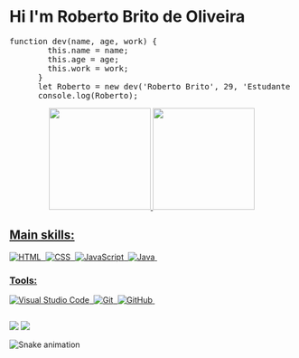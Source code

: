 # Hi I'm Roberto Brito de Oliveira

<pre>
function dev(name, age, work) {
        this.name = name;
        this.age = age;
        this.work = work;
      }
      let Roberto = new dev('Roberto Brito', 29, 'Estudante de Front-end e Back-end developer and Apicultor JR ');
      console.log(Roberto);
</pre>

<div align="center">
  <a href="https://github.com/RobertoBrito">
  <img height="180em" src="https://github-readme-stats.vercel.app/api?username=RobertoBrito&show_icons=true&theme=dark&include_all_commits=true&count_private=true"/>
  <img height="180em" src="https://github-readme-stats.vercel.app/api/top-langs/?username=RobertoBrito&layout=compact&langs_count=7&theme=dracula"/>
          </div>

   ## Main skills:
  
  ![HTML](https://img.shields.io/badge/-HTML-e152aa?style=for-the-badge&logo=html5&labelColor=1f004e)&nbsp;
  ![CSS](https://img.shields.io/badge/-CSS-e152aa?style=for-the-badge&logo=CSS3&logoColor=1572B6&labelColor=1f004e)&nbsp;
  ![JavaScript](https://img.shields.io/badge/-JavaScript-e152aa?style=for-the-badge&logo=javascript&labelColor=1f004e)&nbsp;
  ![Java](https://img.shields.io/badge/-Java-e152aa?style=for-the-badge&logo=java&labelColor=1f004e)&nbsp;

 
### Tools:

![Visual Studio Code](https://img.shields.io/badge/-Visual%20Studio%20Code-e152aa?style=for-the-badge&logo=visual-studio-code&logoColor=007ACC&labelColor=1f004e)&nbsp;
![Git](https://img.shields.io/badge/-Git-e152aa?style=for-the-badge&logo=git&labelColor=1f004e)&nbsp;
![GitHub](https://img.shields.io/badge/-GitHub-e152aa?style=for-the-badge&logo=github&labelColor=1f004e)&nbsp;
##
    

 <a href = "mailto:sdebroberto@gmail.com"><img src="https://img.shields.io/badge/-Gmail-%23333?style=for-the-badge&logo=gmail&logoColor=white" target="_blank"></a>
  <a href="https://www.linkedin.com/in/roberto-brito-de-oliveira-0b2892a7/" target="_blank"><img src="https://img.shields.io/badge/-LinkedIn-%230077B5?style=for-the-badge&logo=linkedin&logoColor=white" target="_blank"></a>
 
             
 
![Snake animation](https://github.com/RobertoBrito/RobertoBrito/blob/output/github-contribution-grid-snake.svg)
